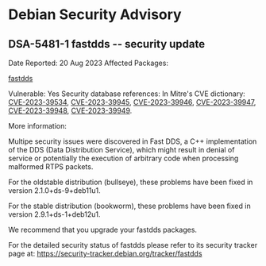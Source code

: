 
Debian Security Advisory
========================


DSA-5481-1 fastdds -- security update
-------------------------------------



Date Reported:
20 Aug 2023
Affected Packages:

[fastdds](https://packages.debian.org/src:fastdds)

Vulnerable:
Yes
Security database references:
In Mitre's CVE dictionary: [CVE-2023-39534](https://security-tracker.debian.org/tracker/CVE-2023-39534), [CVE-2023-39945](https://security-tracker.debian.org/tracker/CVE-2023-39945), [CVE-2023-39946](https://security-tracker.debian.org/tracker/CVE-2023-39946), [CVE-2023-39947](https://security-tracker.debian.org/tracker/CVE-2023-39947), [CVE-2023-39948](https://security-tracker.debian.org/tracker/CVE-2023-39948), [CVE-2023-39949](https://security-tracker.debian.org/tracker/CVE-2023-39949).  

More information:

Multipe security issues were discovered in Fast DDS, a C++ implementation
of the DDS (Data Distribution Service), which might result in denial of
service or potentially the execution of arbitrary code when processing
malformed RTPS packets.


For the oldstable distribution (bullseye), these problems have been fixed
in version 2.1.0+ds-9+deb11u1.


For the stable distribution (bookworm), these problems have been fixed in
version 2.9.1+ds-1+deb12u1.


We recommend that you upgrade your fastdds packages.


For the detailed security status of fastdds please refer to
its security tracker page at:
<https://security-tracker.debian.org/tracker/fastdds>





